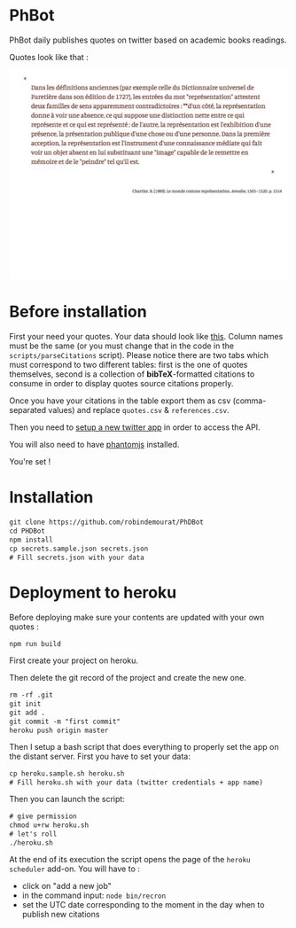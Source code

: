 PhBot
===

PhBot daily publishes quotes on twitter based on academic books readings.

Quotes look like that :

![Example of quote](example-tweet.jpg)

# Before installation

First your need your quotes. Your data should look like [this](https://docs.google.com/spreadsheets/d/1Ail_0sdlY-8BRuVwcoaob7TmLR4KTS3yQ7euOdXKUt4/edit?usp=sharing). Column names must be the same (or you must change that in the code in the `scripts/parseCitations` script).
Please notice there are two tabs which must correspond to two different tables: first is the one of quotes themselves, second is a collection of **bibTeX**-formatted citations to consume in order to display quotes source citations properly.

Once you have your citations in the table export them as csv (comma-separated values) and replace `quotes.csv` & `references.csv`.

Then you need to [setup a new twitter app](https://apps.twitter.com/) in order to access the API.

You will also need to have [phantomjs](http://phantomjs.org/) installed.

You're set !

# Installation

```
git clone https://github.com/robindemourat/PhDBot
cd PHDBot
npm install
cp secrets.sample.json secrets.json
# Fill secrets.json with your data
```

# Deployment to heroku

Before deploying make sure your contents are updated with your own quotes :

```
npm run build
```

First create your project on heroku.

Then delete the git record of the project and create the new one.

```
rm -rf .git
git init
git add .
git commit -m "first commit"
heroku push origin master
```

Then I setup a bash script that does everything to properly set the app on the distant server. First you have to set your data:

```
cp heroku.sample.sh heroku.sh
# Fill heroku.sh with your data (twitter credentials + app name)
```

Then you can launch the script:

```
# give permission
chmod u+rw heroku.sh
# let's roll
./heroku.sh
```

At the end of its execution the script opens the page of the `heroku scheduler` add-on. You will have to :
* click on "add a new job"
* in the command input: `node bin/recron`
* set the UTC date corresponding to the moment in the day when to publish new citations